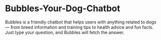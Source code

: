 # Bubbles-Your-Dog-Chatbot
Bubbles is a friendly chatbot that helps users with anything related to dogs — from breed information and training tips to health advice and fun facts. Just type your question, and Bubbles will fetch the answer.

